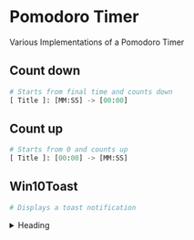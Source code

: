# Pomodoro Timer
Various Implementations of a Pomodoro Timer

## Count down

```python
# Starts from final time and counts down
[ Title ]: [MM:SS] -> [00:00]
```


## Count up

```python
# Starts from 0 and counts up
[ Title ]: [00:00] -> [MM:SS] 
```

## Win10Toast

```python
# Displays a toast notification
```

<details>
<summary>Heading</summary>

some detail
</details>

<!-- This is a test, no need to translate -->
